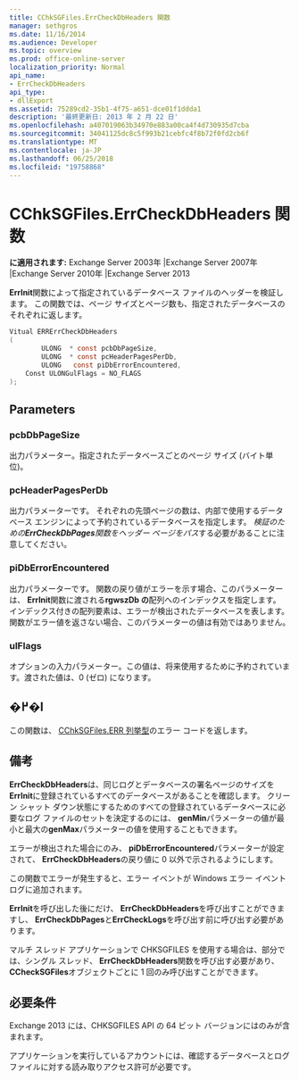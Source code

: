 ```yaml
---
title: CChkSGFiles.ErrCheckDbHeaders 関数
manager: sethgros
ms.date: 11/16/2014
ms.audience: Developer
ms.topic: overview
ms.prod: office-online-server
localization_priority: Normal
api_name:
- ErrCheckDbHeaders
api_type:
- dllExport
ms.assetid: 75289cd2-35b1-4f75-a651-dce01f1ddda1
description: '最終更新日: 2013 年 2 月 22 日'
ms.openlocfilehash: a407019063b34970e883a00ca4f4d730935d7cba
ms.sourcegitcommit: 34041125dc8c5f993b21cebfc4f8b72f0fd2cb6f
ms.translationtype: MT
ms.contentlocale: ja-JP
ms.lasthandoff: 06/25/2018
ms.locfileid: "19758868"
---
```

# <a name="cchksgfileserrcheckdbheaders-function"></a>CChkSGFiles.ErrCheckDbHeaders 関数

**に適用されます:** Exchange Server 2003年 |Exchange Server 2007年 |Exchange Server 2010年 |Exchange Server 2013 
  
**ErrInit**関数によって指定されているデータベース ファイルのヘッダーを検証します。 この関数では、ページ サイズとページ数も、指定されたデータベースのそれぞれに返します。 
  
```cs
Vitual ERRErrCheckDbHeaders  
(
        ULONG  * const pcbDbPageSize,
        ULONG  * const pcHeaderPagesPerDb,
        ULONG   const piDbErrorEncountered,
    Const ULONGulFlags = NO_FLAGS
);

```

## <a name="parameters"></a>Parameters

### <a name="pcbdbpagesize"></a>pcbDbPageSize 
  
出力パラメーター。指定されたデータベースごとのページ サイズ (バイト単位)。
    
### <a name="pcheaderpagesperdb"></a>pcHeaderPagesPerDb 
  
出力パラメーターです。 それぞれの先頭ページの数は、内部で使用するデータベース エンジンによって予約されているデータベースを指定します。 *検証のための**ErrCheckDbPages**関数をヘッダー ページをパス*する必要があることに注意してください。 
    
### <a name="pidberrorencountered"></a>piDbErrorEncountered
  
出力パラメーターです。 関数の戻り値がエラーを示す場合、このパラメーターは、 **ErrInit**関数に渡される**rgwszDb の**配列へのインデックスを指定します。 インデックス付きの配列要素は、エラーが検出されたデータベースを表します。 関数がエラー値を返さない場合、このパラメーターの値は有効ではありません。 
    
### <a name="ulflags"></a>ulFlags 
  
オプションの入力パラメーター。この値は、将来使用するために予約されています。渡された値は、0 (ゼロ) になります。
    
## <a name="return-value"></a>�߂�l

この関数は、 [CChkSGFiles.ERR 列挙型](cchksgfiles-err-enumeration.md)のエラー コードを返します。
  
## <a name="remarks"></a>備考

**ErrCheckDbHeaders**は、同じログとデータベースの署名ページのサイズを**ErrInit**に登録されているすべてのデータベースがあることを確認します。 クリーン シャット ダウン状態にするためのすべての登録されているデータベースに必要なログ ファイルのセットを決定するのには、 **genMin**パラメーターの値が最小と最大の**genMax**パラメーターの値を使用することもできます。 
  
エラーが検出された場合にのみ、 **piDbErrorEncountered**パラメーターが設定されて、 **ErrCheckDbHeaders**の戻り値に 0 以外で示されるようにします。 
  
この関数でエラーが発生すると、エラー イベントが Windows エラー イベント ログに追加されます。
  
**ErrInit**を呼び出した後にだけ、 **ErrCheckDbHeaders**を呼び出すことができますし、 **ErrCheckDbPages**と**ErrCheckLogs**を呼び出す前に呼び出す必要があります。
  
マルチ スレッド アプリケーションで CHKSGFILES を使用する場合は、部分では、シングル スレッド、 **ErrCheckDbHeaders**関数を呼び出す必要があり、 **CCheckSGFiles**オブジェクトごとに 1 回のみ呼び出すことができます。 
  
## <a name="requirements"></a>必要条件

Exchange 2013 には、CHKSGFILES API の 64 ビット バージョンにはのみが含まれます。
  
アプリケーションを実行しているアカウントには、確認するデータベースとログ ファイルに対する読み取りアクセス許可が必要です。
  

